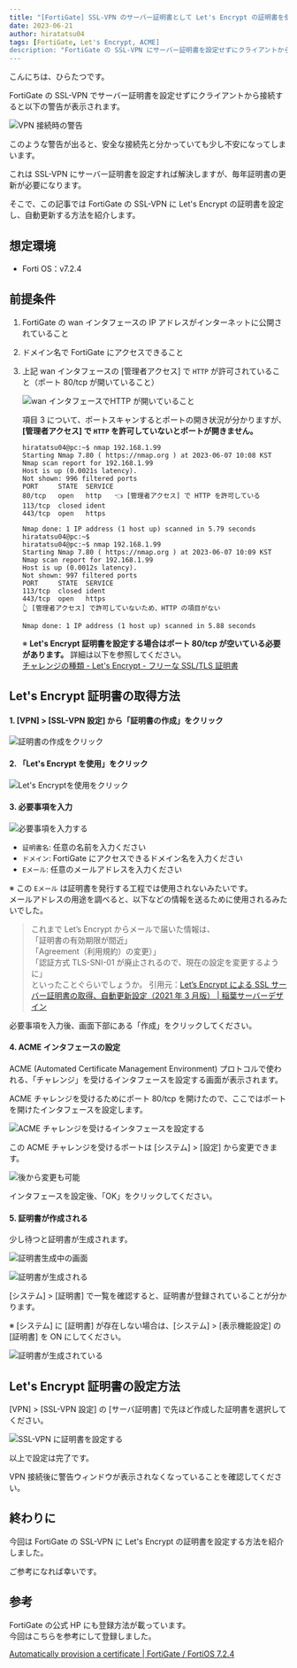 ```yaml
---
title: "[FortiGate] SSL-VPN のサーバー証明書として Let's Encrypt の証明書を使用する方法"
date: 2023-06-21
author: hiratatsu04
tags: [FortiGate, Let's Encrypt, ACME]
description: "FortiGate の SSL-VPN にサーバー証明書を設定せずにクライアントから接続すると警告が出てしまいます。証明書を登録すれば解決しますが、毎年更新する必要があり手間に感じてしまいます。この記事では Let's Encrypt の証明書を設定することで、証明書を自動更新する方法を紹介します"
---
```


こんにちは、ひらたつです。

FortiGate の SSL-VPN でサーバー証明書を設定せずにクライアントから接続すると以下の警告が表示されます。

![VPN 接続時の警告](images/1-error.png "VPN 接続時の警告")

このような警告が出ると、安全な接続先と分かっていても少し不安になってしまいます。

これは SSL-VPN にサーバー証明書を設定すれば解決しますが、毎年証明書の更新が必要になります。

そこで、この記事では FortiGate の SSL-VPN に Let's Encrypt の証明書を設定し、自動更新する方法を紹介します。

## 想定環境

- Forti OS：v7.2.4

## 前提条件

1. FortiGate の wan インタフェースの IP アドレスがインターネットに公開されていること
2. ドメイン名で FortiGate にアクセスできること
3. 上記 wan インタフェースの [管理者アクセス] で `HTTP` が許可されていること（ポート 80/tcp が開いていること）

   ![wan インタフェースで`HTTP` が開いていること](images/open-80-port.png "wan インタフェースで `HTTP` が開いていること")

   項目 3 について、ポートスキャンするとポートの開き状況が分かりますが、 **[管理者アクセス] で `HTTP` を許可していないとポートが開きません。**

   ```{numberLines:1}{7}
   hiratatsu04@pc:~$ nmap 192.168.1.99
   Starting Nmap 7.80 ( https://nmap.org ) at 2023-06-07 10:08 KST
   Nmap scan report for 192.168.1.99
   Host is up (0.0021s latency).
   Not shown: 996 filtered ports
   PORT     STATE  SERVICE
   80/tcp   open   http　　👈 [管理者アクセス] で HTTP を許可している
   113/tcp  closed ident
   443/tcp  open   https

   Nmap done: 1 IP address (1 host up) scanned in 5.79 seconds
   hiratatsu04@pc:~$
   hiratatsu04@pc:~$ nmap 192.168.1.99
   Starting Nmap 7.80 ( https://nmap.org ) at 2023-06-07 10:09 KST
   Nmap scan report for 192.168.1.99
   Host is up (0.0012s latency).
   Not shown: 997 filtered ports
   PORT     STATE  SERVICE
   113/tcp  closed ident
   443/tcp  open   https
   👆 [管理者アクセス] で許可していないため、HTTP の項目がない

   Nmap done: 1 IP address (1 host up) scanned in 5.88 seconds
   ```

   ※ **Let's Encrypt 証明書を設定する場合はポート 80/tcp が空いている必要があります。** 詳細は以下を参照してください。  
   [チャレンジの種類 - Let's Encrypt - フリーな SSL/TLS 証明書](https://letsencrypt.org/ja/docs/challenge-types/)

## Let's Encrypt 証明書の取得方法

#### 1. [VPN] > [SSL-VPN 設定] から「証明書の作成」をクリック

![証明書の作成をクリック](images/2-make-encrypt.png "証明書の作成をクリック")

#### 2. 「Let's Encrypt を使用」をクリック

![Let's Encryptを使用をクリック](images/3-select-lets-encrypt.png "Let's Encryptを使用をクリック")

#### 3. 必要事項を入力

![必要事項を入力する](images/4-input-needed-content.png "必要事項を入力する")

- `証明書名`: 任意の名前を入力ください
- `ドメイン`: FortiGate にアクセスできるドメイン名を入力ください
- `Eメール`: 任意のメールアドレスを入力ください

※ この `Eメール` は証明書を発行する工程では使用されないみたいです。  
メールアドレスの用途を調べると、以下などの情報を送るために使用されるみたいでした。

> これまで Let’s Encrypt からメールで届いた情報は、  
> 「証明書の有効期限が間近」  
> 「Agreement（利用規約）の変更）」  
> 「認証方式 TLS-SNI-01 が廃止されるので、現在の設定を変更するように」  
> といったことぐらいでしょうか。
> 引用元：[Let’s Encrypt による SSL サーバー証明書の取得、自動更新設定（2021 年 3 月版） | 稲葉サーバーデザイン](https://inaba-serverdesign.jp/blog/20210331/snap-lets-encrypt-ssl-certificate-update.html)

必要事項を入力後、画面下部にある「作成」をクリックしてください。

#### 4. ACME インタフェースの設定

ACME (Automated Certificate Management Environment) プロトコルで使われる、「チャレンジ」を受けるインタフェースを設定する画面が表示されます。

ACME チャレンジを受けるためにポート 80/tcp を開けたので、ここではポートを開けたインタフェースを設定します。

![ACME チャレンジを受けるインタフェースを設定する](images/set-acme-interface.png "ACME チャレンジを受けるインタフェースを設定する")

この ACME チャレンジを受けるポートは [システム] > [設定] から変更できます。

![後から変更も可能](images/set-acme-interface-2.png "後から変更も可能")

インタフェースを設定後、「OK」をクリックしてください。

#### 5. 証明書が作成される

少し待つと証明書が生成されます。

![証明書生成中の画面](images/5-wait.png "証明書生成中の画面")

![証明書が生成される](images/6-made-enprypt.png "証明書が生成される")

[システム] > [証明書] で一覧を確認すると、証明書が登録されていることが分かります。

※ [システム] に [証明書] が存在しない場合は、[システム] > [表示機能設定] の [証明書] を ON にしてください。

![証明書が生成されている](images/7-encrypt-list.png "証明書が生成されている")

## Let's Encrypt 証明書の設定方法

[VPN] > [SSL-VPN 設定] の [サーバ証明書] で先ほど作成した証明書を選択してください。

![SSL-VPN に証明書を設定する](images/8-set-vpn-encrypt.png "SSL-VPN に証明書を設定する")

以上で設定は完了です。

VPN 接続後に警告ウィンドウが表示されなくなっていることを確認してください。

## 終わりに

今回は FortiGate の SSL-VPN に Let's Encrypt の証明書を設定する方法を紹介しました。

ご参考になれば幸いです。

## 参考

FortiGate の公式 HP にも登録方法が載っています。  
今回はこちらを参考にして登録しました。

[Automatically provision a certificate | FortiGate / FortiOS 7.2.4](https://docs.fortinet.com/document/fortigate/7.2.4/administration-guide/822087/automatically-provision-a-certificate)
